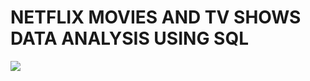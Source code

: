 # NETFLIX MOVIES AND TV SHOWS DATA ANALYSIS USING SQL
![](https://github.com/najirh/netflix_sql_project/blob/main/logo.png)

